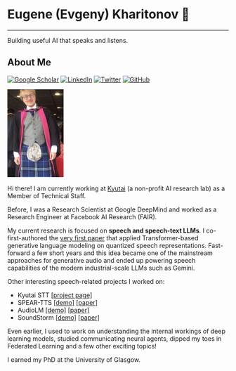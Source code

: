 # Eugene (Evgeny) Kharitonov 👋

---
Building useful AI that speaks and listens.

## About Me
[![Google Scholar](https://img.shields.io/badge/Google_Scholar-4285F4?style=for-the-badge&logo=google-scholar&logoColor=white)](https://scholar.google.com/citations?user=8PE1wjQAAAAJ&hl=en)
[![LinkedIn](https://img.shields.io/badge/LinkedIn-0077B5?style=for-the-badge&logo=linkedin&logoColor=white)](https://www.linkedin.com/in/eugene-kharitonov-29415214)
[![Twitter](https://img.shields.io/badge/Twitter-1DA1F2?style=for-the-badge&logo=twitter&logoColor=white)](https://x.com/n0mad_0)
[![GitHub](https://img.shields.io/badge/GitHub-100000?style=for-the-badge&logo=github&logoColor=white)](https://github.com/eugene-kharitonov)

<img src="photo.png" alt="My Photo" height="200">


Hi there! I am currently working at [Kyutai](https://kyutai.org) (a non-profit AI research lab) as a Member of Technical Staff.

Before, I was a Research Scientist at Google DeepMind and worked as a Research Engineer at Facebook AI Research (FAIR).

My current research is focused on **speech and speech-text LLMs**. I co-first-authored the [very first paper](https://aclanthology.org/2021.tacl-1.79/) that applied Transformer-based generative language modeling on quantized speech representations.
Fast-forward a few short years and this idea became one of the mainstream approaches for generative audio and ended up powering speech capabilities of the modern industrial-scale LLMs such as Gemini.

Other interesting speech-related projects I worked on:
* Kyutai STT [[project page]](https://kyutai.org/next/stt)
* SPEAR-TTS [[demo]](https://google-research.github.io/seanet/speartts/examples/) [[paper]](https://arxiv.org/abs/2302.03540)
* AudioLM [[demo]](https://google-research.github.io/seanet/audiolm/examples/) [[paper]](https://arxiv.org/abs/2209.03143)
* SoundStorm [[demo]](https://google-research.github.io/seanet/soundstorm/examples/) [[paper]](https://arxiv.org/abs/2305.09636)


Even earlier, I used to work on understanding the internal workings of deep learning models, studied communicating neural agents, dipped my toes in Federated Learning and a few other exciting topics!

I earned my PhD at the University of Glasgow.

